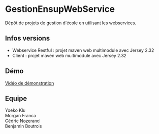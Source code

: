 # GestionEnsupWebService

Dépôt de projets de gestion d'école en utilisant les webservices.

## Infos versions

- Webservice Restful : projet maven web multimodule avec Jersey 2.32
- Client : projet maven web multimodule avec Jersey 2.32

## Démo

[Vidéo de démonstration](https://www.youtube.com/watch?v=ZCR3_G3agps&ab_channel=BenjaminBoutrois)

## Equipe
   
Yoeko Klu  
Morgan Franca  
Cédric Nozerand  
Benjamin Boutrois
